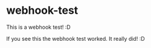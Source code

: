 # webhook-test
This is a webhook test! :D

If you see this the webhook test worked. It really did! :D 
